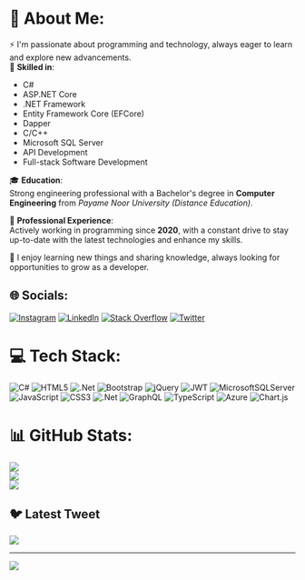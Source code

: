 # 💫 About Me:

⚡ I'm passionate about programming and technology, always eager to learn and explore new advancements.  
🌱 **Skilled in**:  
   - C#  
   - ASP.NET Core  
   - .NET Framework  
   - Entity Framework Core (EFCore)  
   - Dapper  
   - C/C++  
   - Microsoft SQL Server  
   - API Development  
   - Full-stack Software Development  

🎓 **Education**:  
   Strong engineering professional with a Bachelor's degree in **Computer Engineering** from *Payame Noor University (Distance Education)*.

💼 **Professional Experience**:  
   Actively working in programming since **2020**, with a constant drive to stay up-to-date with the latest technologies and enhance my skills.

💬 I enjoy learning new things and sharing knowledge, always looking for opportunities to grow as a developer.


## 🌐 Socials:
[![Instagram](https://img.shields.io/badge/Instagram-%23E4405F.svg?logo=Instagram&logoColor=white)](https://instagram.com/reza_rezai777) [![LinkedIn](https://img.shields.io/badge/LinkedIn-%230077B5.svg?logo=linkedin&logoColor=white)](https://linkedin.com/in/reza-rezai-4b4a4a202) [![Stack Overflow](https://img.shields.io/badge/-Stackoverflow-FE7A16?logo=stack-overflow&logoColor=white)](https://stackoverflow.com/users/reza-rezai777) [![Twitter](https://img.shields.io/badge/Twitter-%231DA1F2.svg?logo=Twitter&logoColor=white)](https://twitter.com/@reza_rezai777) 

# 💻 Tech Stack:
![C#](https://img.shields.io/badge/c%23-%23239120.svg?style=for-the-badge&logo=c-sharp&logoColor=white) ![HTML5](https://img.shields.io/badge/html5-%23E34F26.svg?style=for-the-badge&logo=html5&logoColor=white) ![.Net](https://img.shields.io/badge/.NET-5C2D91?style=for-the-badge&logo=.net&logoColor=white) ![Bootstrap](https://img.shields.io/badge/bootstrap-%23563D7C.svg?style=for-the-badge&logo=bootstrap&logoColor=white) ![jQuery](https://img.shields.io/badge/jquery-%230769AD.svg?style=for-the-badge&logo=jquery&logoColor=white) ![JWT](https://img.shields.io/badge/JWT-black?style=for-the-badge&logo=JSON%20web%20tokens) ![MicrosoftSQLServer](https://img.shields.io/badge/Microsoft%20SQL%20Sever-CC2927?style=for-the-badge&logo=microsoft%20sql%20server&logoColor=white) ![JavaScript](https://img.shields.io/badge/javascript-%23323330.svg?style=for-the-badge&logo=javascript&logoColor=%23F7DF1E) ![CSS3](https://img.shields.io/badge/css3-%231572B6.svg?style=for-the-badge&logo=css3&logoColor=white) ![.Net](https://img.shields.io/badge/.NET-5C2D91?style=for-the-badge&logo=.net&logoColor=white) ![GraphQL](https://img.shields.io/badge/-GraphQL-E10098?style=for-the-badge&logo=graphql&logoColor=white) ![TypeScript](https://img.shields.io/badge/typescript-%23007ACC.svg?style=for-the-badge&logo=typescript&logoColor=white) ![Azure](https://img.shields.io/badge/azure-%230072C6.svg?style=for-the-badge&logo=azure-devops&logoColor=white) ![Chart.js](https://img.shields.io/badge/chart.js-F5788D.svg?style=for-the-badge&logo=chart.js&logoColor=white)
# 📊 GitHub Stats:
![](https://github-readme-stats.vercel.app/api?username=reza-rezaei777&theme=dark&hide_border=false&include_all_commits=false&count_private=false)<br/>
![](https://github-readme-streak-stats.herokuapp.com/?user=reza-rezaei777&theme=dark&hide_border=false)<br/>
![](https://github-readme-stats.vercel.app/api/top-langs/?username=reza-rezaei777&theme=dark&hide_border=false&include_all_commits=false&count_private=false&layout=compact)

## 🐦 Latest Tweet
[![](https://gtce.itsvg.in/api?username=@reza_rezai777)](https://github.com/VishwaGauravIn/github-twitter-card-embed)

---
[![](https://visitcount.itsvg.in/api?id=reza-rezaei777&label=Profile%20Views&pretty=false)](https://visitcount.itsvg.in)
<!-- Proudly created with GPRM ( https://gprm.itsvg.in ) -->
